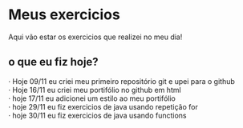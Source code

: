 # Meus exercicios
Aqui vão estar os exercicios que realizei no meu dia!

## o que eu fiz hoje?

· Hoje 09/11 eu criei meu primeiro repositório git e upei para o github <br>
· Hoje 16/11 eu criei meu portifólio no github em html <br>
· hoje 17/11 eu adicionei um estilo ao meu portifólio <br>
· hoje 29/11 eu fiz exercicios de java usando repetição for <br>
· hoje 30/11 eu fiz exercicios de java usando functions <br>

